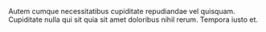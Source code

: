 Autem cumque necessitatibus cupiditate repudiandae vel quisquam.
Cupiditate nulla qui sit quia sit amet doloribus nihil rerum.
Tempora iusto et.